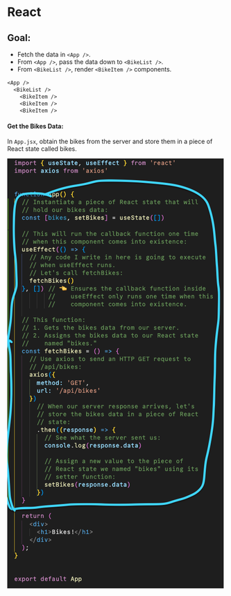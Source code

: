 # React

## Goal:

* Fetch the data in `<App />`.
* From `<App />`, pass the data down to `<BikeList />`.
* From `<BikeList />`, render `<BikeItem />` components.

```
<App />
  <BikeList />
    <BikeItem />
    <BikeItem />
    <BikeItem />
```


#### Get the Bikes Data:

In `App.jsx`, obtain the bikes from the server and store them in a piece of React state called bikes.

![how we got the bikes](./README_images/01_got_bikes.png)
